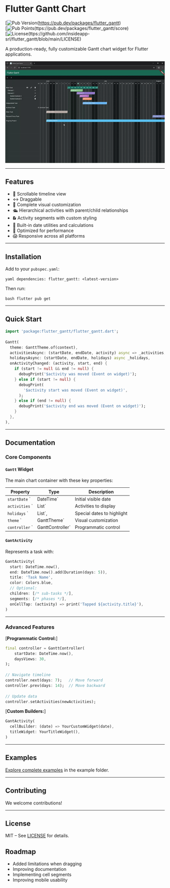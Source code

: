 # Flutter Gantt Chart

[![Pub Version](https://img.shields.io/pub/v/flutter_gantt)(https://pub.dev/packages/flutter_gantt)  
[![Pub Points](https://img.shields.io/pub/points/flutter_gantt)(ttps://pub.dev/packages/flutter_gantt/score)  
[![License](https://img.shields.io/github/license/insideapp-srl/flutter_gantt)(ttps://github.com/insideapp-srl/flutter_gantt/blob/main/LICENSE)

A production-ready, fully customizable Gantt chart widget for Flutter applications.

![Gantt Chart Demo](https://raw.githubusercontent.com/insideapp-srl/flutter_gantt/main/doc/static/img/preview.gif)

---

## Features

- 💓 Scrollable timeline view
- ↔  Draggable
- 🎈 Complete visual customization
- 🛳  Hierarchical activities with parent/child relationships
- 🙳  Activity segments with custom styling
- 👅 Built-in date utilities and calculations
- 🚀 Optimized for performance
- 😱 Responsive across all platforms

---

## Installation

Add to your `pubspec.yaml`:

`yaml
dependencies:
  flutter_gantt: <latest-version>
`

Then run:

`bash
flutter pub get
`

---

## Quick Start

```dart
import 'package:flutter_gantt/flutter_gantt.dart';

Gantt(
  theme: GanttTheme.of(context),
  activitiesAsync: (startDate, endDate, activity) async => _activities,
  holidaysAsync: (startDate, endDate, holidays) async _holidays,
  onActivityChanged: (activity, start, end) {
    if (start != null && end != null) {
      debugPrint('$activity was moved (Event on widget)');
    } else if (start != null) {
      debugPrint(
        '$activity start was moved (Event on widget)',
      );
    } else if (end != null) {
      debugPrint('$activity end was moved (Event on widget)');
    }
  },
),
```

---

## Documentation

### Core Components

#### `Gantt` Widget

The main chart container with these key properties:

| Property         | Type                    | Description                |
|------------------|-------------------------|----------------------------|
| `startDate`    ` | DateTime`               | Initial visible date       |
| `activities`   ` | List<GantActivity>`     | Activities to display      |
| `holidays`    `  | List<GantDateHoliday>`, | Special dates to highlight |
| `theme`       `  | GanttTheme`             | Visual customization       |
| `controller`   ` | GanttController`        | Programmatic control       |

#### `GantActivity`

Represents a task with:

```dart
GantActivity(
  start: DateTime.now(),
  end: DateTime.now().add(Duration(days: 5)),
  title: 'Task Name',
  color: Colors.blue,
  // Optional:
  children: [/* sub-tasks */],
  segments: [/* phases */],
  onCellTap: (activity) => print('Tapped ${activity.title}'),
)
```

---

### Advanced Features

[**Programmatic Control:**]

```dart
final controller = GanttController(
    startDate: DateTime.now(),
    daysViews: 30,
);

// Navigate timeline
controller.next(days: 7);   // Move forward
controller.prev(days: 14);  // Move backward

// Update data
controller.setActivities(newActivities);
```

[**Custom Builders:**]

```dart
GantActivity(
  cellBuilder: (date) => YourCustomWidget(date),
  titleWidget: YourTitleWidget(),
)
```

---

## Examples

[Explore complete examples](https://github.com/insideapp-srl/flutter_gantt/tree/main/example) in the example folder.

---

## Contributing

We welcome contributions!

---

## License

MIT – See [LICENSE](LICENSE) for details.

## Roadmap

- Added limitations when dragging
- Improving documentation
- Implementing cell segments
- Improving mobile usability
